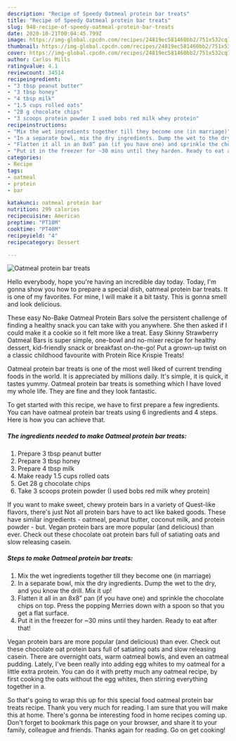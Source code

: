 ```yaml
---
description: "Recipe of Speedy Oatmeal protein bar treats"
title: "Recipe of Speedy Oatmeal protein bar treats"
slug: 948-recipe-of-speedy-oatmeal-protein-bar-treats
date: 2020-10-21T00:04:45.799Z
image: https://img-global.cpcdn.com/recipes/24819ec581460bb2/751x532cq70/oatmeal-protein-bar-treats-recipe-main-photo.jpg
thumbnail: https://img-global.cpcdn.com/recipes/24819ec581460bb2/751x532cq70/oatmeal-protein-bar-treats-recipe-main-photo.jpg
cover: https://img-global.cpcdn.com/recipes/24819ec581460bb2/751x532cq70/oatmeal-protein-bar-treats-recipe-main-photo.jpg
author: Carlos Mills
ratingvalue: 4.1
reviewcount: 34514
recipeingredient:
- "3 tbsp peanut butter"
- "3 tbsp honey"
- "4 tbsp milk"
- "1.5 cups rolled oats"
- "28 g chocolate chips"
- "3 scoops protein powder I used bobs red milk whey protein"
recipeinstructions:
- "Mix the wet ingredients together till they become one (in marriage)"
- "In a separate bowl, mix the dry ingredients. Dump the wet to the dry, and you know the drill. Mix it up!"
- "Flatten it all in an 8x8” pan (if you have one) and sprinkle the chocolate chips on top. Press the popping Merries down with a spoon so that you get a flat surface."
- "Put it in the freezer for ~30 mins until they harden. Ready to eat after that!"
categories:
- Recipe
tags:
- oatmeal
- protein
- bar

katakunci: oatmeal protein bar 
nutrition: 299 calories
recipecuisine: American
preptime: "PT18M"
cooktime: "PT40M"
recipeyield: "4"
recipecategory: Dessert

---
```



![Oatmeal protein bar treats](https://img-global.cpcdn.com/recipes/24819ec581460bb2/751x532cq70/oatmeal-protein-bar-treats-recipe-main-photo.jpg)

Hello everybody, hope you're having an incredible day today. Today, I'm gonna show you how to prepare a special dish, oatmeal protein bar treats. It is one of my favorites. For mine, I will make it a bit tasty. This is gonna smell and look delicious.

These easy No-Bake Oatmeal Protein Bars solve the persistent challenge of finding a healthy snack you can take with you anywhere. She then asked if I could make it a cookie so it felt more like a treat. Easy Skinny Strawberry Oatmeal Bars is super simple, one-bowl and no-mixer recipe for healthy dessert, kid-friendly snack or breakfast on-the-go! Put a grown-up twist on a classic childhood favourite with Protein Rice Krispie Treats!

Oatmeal protein bar treats is one of the most well liked of current trending foods in the world. It is appreciated by millions daily. It's simple, it is quick, it tastes yummy. Oatmeal protein bar treats is something which I have loved my whole life. They are fine and they look fantastic.


To get started with this recipe, we have to first prepare a few ingredients. You can have oatmeal protein bar treats using 6 ingredients and 4 steps. Here is how you can achieve that.

<!--inarticleads1-->

##### The ingredients needed to make Oatmeal protein bar treats:

1. Prepare 3 tbsp peanut butter
1. Prepare 3 tbsp honey
1. Prepare 4 tbsp milk
1. Make ready 1.5 cups rolled oats
1. Get 28 g chocolate chips
1. Take 3 scoops protein powder (I used bobs red milk whey protein)


If you want to make sweet, chewy protein bars in a variety of Quest-like flavors, there&#39;s just Not all protein bars have to act like baked goods. These have similar ingredients - oatmeal, peanut butter, coconut milk, and protein powder - but. Vegan protein bars are more popular (and delicious) than ever. Check out these chocolate oat protein bars full of satiating oats and slow releasing casein. 

<!--inarticleads2-->

##### Steps to make Oatmeal protein bar treats:

1. Mix the wet ingredients together till they become one (in marriage)
1. In a separate bowl, mix the dry ingredients. Dump the wet to the dry, and you know the drill. Mix it up!
1. Flatten it all in an 8x8” pan (if you have one) and sprinkle the chocolate chips on top. Press the popping Merries down with a spoon so that you get a flat surface.
1. Put it in the freezer for ~30 mins until they harden. Ready to eat after that!


Vegan protein bars are more popular (and delicious) than ever. Check out these chocolate oat protein bars full of satiating oats and slow releasing casein. There are overnight oats, warm oatmeal bowls, and even an oatmeal pudding. Lately, I&#39;ve been really into adding egg whites to my oatmeal for a little extra protein. You can do it with pretty much any oatmeal recipe, by first cooking the oats without the egg whites, then stirring everything together in a. 

So that's going to wrap this up for this special food oatmeal protein bar treats recipe. Thank you very much for reading. I am sure that you will make this at home. There's gonna be interesting food in home recipes coming up. Don't forget to bookmark this page on your browser, and share it to your family, colleague and friends. Thanks again for reading. Go on get cooking!

